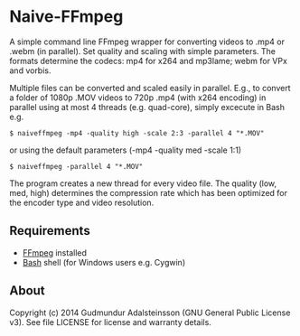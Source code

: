 Naive-FFmpeg
============

A simple command line FFmpeg wrapper for converting videos to .mp4 or .webm (in parallel). 
Set quality and scaling with simple parameters. The formats determine the codecs: mp4 for x264 and mp3lame; webm for VPx and vorbis.

Multiple files can be converted and scaled easily in parallel. 
E.g., to convert a folder of 1080p .MOV videos to 720p .mp4 (with x264 encoding) in parallel using at most 4 threads (e.g. quad-core), simply excecute in Bash e.g.

` $ naiveffmpeg -mp4 -quality high -scale 2:3 -parallel 4 "*.MOV" `

or using the default parameters (-mp4 -quality med -scale 1:1)

` $ naiveffmpeg -parallel 4 "*.MOV" `

The program creates a new thread for every video file. The quality (low, med, high) determines the compression rate which has been optimized for the encoder type and video resolution.

Requirements
----------

 * [FFmpeg](http://www.ffmpeg.org) installed
 * [Bash](https://en.wikipedia.org/wiki/Bash_(Unix_shell)) shell (for Windows users e.g. Cygwin)

About
----------

Copyright (c) 2014 Gudmundur Adalsteinsson (GNU General Public License v3). See file LICENSE for license and warranty details.

